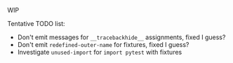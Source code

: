 WIP

Tentative TODO list:
- Don't emit messages for ``__tracebackhide__`` assignments, fixed I guess?
- Don't emit ``redefined-outer-name`` for fixtures, fixed I guess?
- Investigate ``unused-import`` for ``import pytest`` with fixtures
